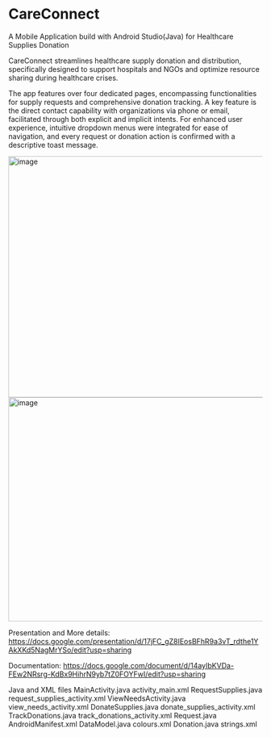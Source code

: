 # CareConnect 
A Mobile Application build with Android Studio(Java) for Healthcare Supplies Donation
 
CareConnect streamlines healthcare supply donation and distribution, specifically designed to support hospitals and NGOs and optimize resource sharing during healthcare crises.

The app features over four dedicated pages, encompassing functionalities for supply requests and comprehensive donation tracking. A key feature is the direct contact capability with organizations via phone or email, facilitated through both explicit and implicit intents. For enhanced user experience, intuitive dropdown menus were integrated for ease of navigation, and every request or donation action is confirmed with a descriptive toast message.
 
<img width="1008" height="478" alt="image" src="https://github.com/user-attachments/assets/f83b840b-f0d5-4d24-a3fc-d55ff0c73ef6" />
<img width="1035" height="444" alt="image" src="https://github.com/user-attachments/assets/66ac711e-a079-4006-892a-93353279370a" />

Presentation and More details: https://docs.google.com/presentation/d/17jFC_gZ8IEosBFhR9a3vT_rdthe1YAkXKd5NagMrYSo/edit?usp=sharing

Documentation: https://docs.google.com/document/d/14ayIbKVDa-FEw2NRsrg-KdBx9HihrN9yb7tZ0FOYFwI/edit?usp=sharing


Java and XML files
MainActivity.java
activity_main.xml
RequestSupplies.java
request_supplies_activity.xml
ViewNeedsActivity.java
view_needs_activity.xml
DonateSupplies.java
donate_supplies_activity.xml
TrackDonations.java
track_donations_activity.xml
Request.java
AndroidManifest.xml
DataModel.java
colours.xml
Donation.java
strings.xml




